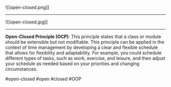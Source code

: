 ![[open-closed.png]]
***
![[open-closed.jpg]]
***
**Open-Closed Principle (OCP)**: This principle states that a class or module should be extensible but not modifiable. This principle can be applied in the context of time management by developing a clear and flexible schedule that allows for flexibility and adaptability. For example, you could schedule different types of tasks, such as work, exercise, and leisure, and then adjust your schedule as needed based on your priorities and changing circumstances.

#open-closed #open #closed #OOP
